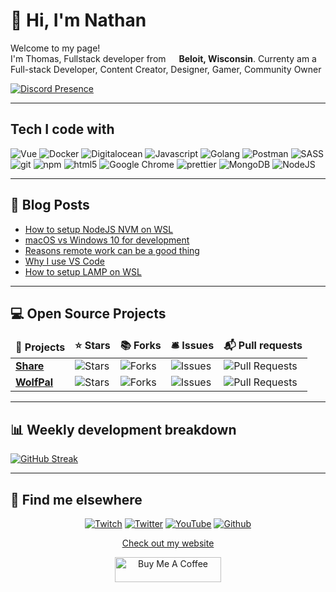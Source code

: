 # 👋 Hi, I'm Nathan

<p>Welcome to my page! </br> I'm Thomas, Fullstack developer from <img src="https://image.flaticon.com/icons/svg/197/197484.svg" width="13"/> <b>Beloit, Wisconsin</b>. Currenty am a Full-stack Developer, Content Creator, Designer, Gamer, Community Owner</p>

[![Discord Presence](https://lanyard-profile-readme.vercel.app/api/104781632166223872?hideDiscrim=true)](https://discord.com/users/104781632166223872)

---

## Tech I code with

<p>
  <img alt="Vue" src="https://img.shields.io/badge/-Vue-45b8d8?style=flat-square&logo=vue.js&logocolor=42b883&color=35495e" />
  <img alt="Docker" src="https://img.shields.io/badge/-Docker-46a2f1?style=flat-square&logo=docker&logocolor=white" />
  <img alt="Digitalocean" src="https://img.shields.io/badge/-Digitalocean-1a73e8?style=flat-square&logo=digitalocean&logocolor=0080ff&color=fff" />
  <img alt="Javascript" src="https://img.shields.io/badge/-Javascript-007acc?style=flat-square&logo=javascript&logocolor=f0db4f&color=323330" />
    <img alt="Golang" src="https://img.shields.io/badge/-Golang-007acc?style=flat-square&logo=go&logocolor=29beb0&color=ffffff" />
  <img alt="Postman" src="https://img.shields.io/badge/-Postman-5849be?style=flat-square&logo=postman&logocolor=ff6c37&color=323330" />
  <img alt="SASS" src="https://img.shields.io/badge/-SASS-cc6699?style=flat-square&logo=Sass&logocolor=white&color=000000" />
  <img alt="git" src="https://img.shields.io/badge/-git-f05032?style=flat-square&logo=git&logocolor=white&color=000000" />
  <img alt="npm" src="https://img.shields.io/badge/-npm-cb3837?style=flat-square&logo=npm&logocolor=white" />
  <img alt="html5" src="https://img.shields.io/badge/-html5-e34f26?style=flat-square&logo=html5&logocolor=white&color=000000" />
  <img alt="Google Chrome" src="https://img.shields.io/badge/-Google_Chrome-fb542b?style=flat-square&logo=google-chrome&logocolor=4c8bf5&color=000000" />
  <img alt="prettier" src="https://img.shields.io/badge/-prettier-f7b93e?style=flat-square&logo=prettier&logocolor=white&color=000000" />
  <img alt="MongoDB" src="https://img.shields.io/badge/-MongoDB-13aa52?style=flat-square&logo=mongodb&logocolor=white&color=000000" />
  <img alt="NodeJS" src="https://img.shields.io/badge/-NodeJS-43853d?style=flat-square&logo=node.js&logocolor=white&color=000000" />
</p>

---

## 📝 Blog Posts

<!-- BLOG-POST-LIST:START -->

- [How to setup NodeJS NVM on WSL](https://www.mrdemonwolf.me/blog/how-to-setup-nodejs-nvm-on-wsl/)
- [macOS vs Windows 10 for development](https://www.mrdemonwolf.me/blog/macos-vs-windows-10-for-development/)
- [Reasons remote work can be a good thing](https://www.mrdemonwolf.me/blog/reasons-remote-work-can-be-a-good-thing/)
- [Why I use VS Code](https://www.mrdemonwolf.me/blog/why-i-use-vs-code/)
- [How to setup LAMP on WSL](https://www.mrdemonwolf.me/blog/how-to-setup-lamp-on-wsl/)
<!-- BLOG-POST-LIST:END -->

---

## 💻 Open Source Projects

<table>
  <thead align="center">
    <tr border: none;>
      <td><b>🎁 Projects</b></td>
      <td><b>⭐ Stars</b></td>
      <td><b>📚 Forks</b></td>
      <td><b>🛎 Issues</b></td>
      <td><b>📬 Pull requests</b></td>
    </tr>
  </thead>
  <tbody>
    <tr>
      <td><a href="https://www.github.com/mrdemonwolf/share"><b>Share</b></a></td>
      <td><img alt="Stars" src="https://img.shields.io/github/stars/mrdemonwolf/share?style=flat-square&labelColor=343b41"/></td>
      <td><img alt="Forks" src="https://img.shields.io/github/forks/mrdemonwolf/share?style=flat-square&labelColor=343b41"/></td>
      <td><img alt="Issues" src="https://img.shields.io/github/issues/mrdemonwolf/share?style=flat-square&labelColor=343b41"/></td>
      <td><img alt="Pull Requests" src="https://img.shields.io/github/issues-pr/mrdemonwolf/share?style=flat-square&labelColor=343b41"/></td>
    </tr>
	  <tr>
      <td><a href="https://github.com/mrdemonwolf/wolfpal"><b>WolfPal</b></a></td>
      <td><img alt="Stars" src="https://img.shields.io/github/stars/mrdemonwolf/wolfpal?style=flat-square&labelColor=343b41"/></td>
      <td><img alt="Forks" src="https://img.shields.io/github/forks/mrdemonwolf/wolfpal?style=flat-square&labelColor=343b41"/></td>
      <td><img alt="Issues" src="https://img.shields.io/github/issues/mrdemonwolf/wolfpal?style=flat-square&labelColor=343b41"/></td>
      <td><img alt="Pull Requests" src="https://img.shields.io/github/issues-pr/mrdemonwolf/wolfpal?style=flat-square&labelColor=343b41"/></td>
    </tr>
  </tbody>
</table>

---

## 📊 Weekly development breakdown

<!--START_SECTION:waka-->
<!--END_SECTION:waka-->

[![GitHub Streak](https://github-readme-streak-stats.herokuapp.com/?user=NathanHenniges&theme=monokai-metallian)](https://git.io/streak-stats)

---

## 📢 Find me elsewhere

<p align="center">
  <a href="https://www.twitch.tv/mrdemonwolf" target="_blank"
    ><img
      alt="Twitch"
      src="https://img.shields.io/badge/Twitch-%231DA1F2.svg?&style=for-the-badge&logo=twitch&logoColor=ffffff&color=9146ff"
  /></a>
  <a href="https://twitter.com/MrDemonWolf" target="_blank"
    ><img
      alt="Twitter"
      src="https://img.shields.io/badge/Twitter-%231DA1F2.svg?&style=for-the-badge&logo=twitter&logoColor=white&color=1da1f2"
  /></a>
  <a href="https://www.youtube.com/mrdemonwolf" target="_blank">
    <img
      alt="YouTube"
      src="https://img.shields.io/badge/YouTube-%2312100E.svg?&style=for-the-badge&logo=YouTube&logoColor=white&color=ff0000"
  /></a>
  <a href="https://www.github.com/nathanhenniges" target="_blank">
    <img
      alt="Github"
      src="https://img.shields.io/badge/GitHub-%2312100E.svg?&style=for-the-badge&logo=Github&logoColor=white&color=333"
  /></a>
</p>

<p align="center">
  <a href="https://www.mrdemonwolf.me">Check out my website</a>
</p>
<p align="center">
  <a
    href="https://www.buymeacoffee.com/mokkapps"
    target="_blank"
    rel="noreferrer nofollow"
  >
    <img
      src="https://cdn.buymeacoffee.com/buttons/default-red.png"
      alt="Buy Me A Coffee"
      height="40"
      width="170"
    />
  </a>
</p>
